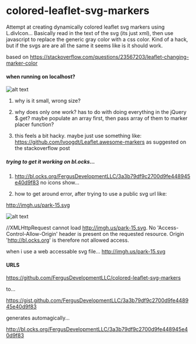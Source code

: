 # colored-leaflet-svg-markers

Attempt at creating dynamically colored leaflet svg markers using L.divIcon...
Basically read in the text of the svg (its just xml), then use javascript to replace the generic gray color with a css color. Kind of a hack, but if the svgs are are all the same it
seems like is it should work.

based on
https://stackoverflow.com/questions/23567203/leaflet-changing-marker-color

#### when running on localhost?

![alt text](http://storage5.static.itmages.com/i/17/0530/h_1496116404_5947757_4bf6e4a11c.png "random color on refresh, only last one in array?")

  1. why is it small, wrong size?

  2. why does only one work?
    has to do with doing everything in the jQuery $.get?
    maybe populate an array first, then pass array of them to marker placer function?

  3. this feels a bit hacky. maybe just use something like:
    https://github.com/lvoogdt/Leaflet.awesome-markers
    as suggested on the stackoverflow post

##### trying to get it working on bl.ocks...

1. http://bl.ocks.org/FergusDevelopmentLLC/3a3b79df9c2700d9fe448945e40d9f83
  no icons show...

2. how to get around error, after trying to use a public svg url like:

http://imgh.us/park-15.svg

![alt text](http://imgh.us/park-15.svg "here it is!")

//XMLHttpRequest cannot load http://imgh.us/park-15.svg. No 'Access-Control-Allow-Origin' header is present on the requested resource. Origin 'http://bl.ocks.org' is therefore not allowed access.

when i use a web accessable svg file...
http://imgh.us/park-15.svg


#### URLS

https://github.com/FergusDevelopmentLLC/colored-leaflet-svg-markers

to...

https://gist.github.com/FergusDevelopmentLLC/3a3b79df9c2700d9fe448945e40d9f83

generates automagically...

http://bl.ocks.org/FergusDevelopmentLLC/3a3b79df9c2700d9fe448945e40d9f83
